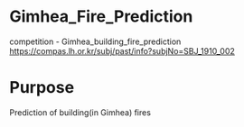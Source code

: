 # Gimhea_Fire_Prediction
competition - Gimhea_building_fire_prediction
https://compas.lh.or.kr/subj/past/info?subjNo=SBJ_1910_002

# Purpose
Prediction of building(in Gimhea) fires 
